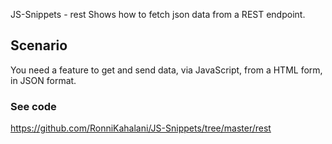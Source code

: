 JS-Snippets - rest
Shows how to fetch json data from a REST endpoint.

## Scenario
You need a feature to get and send data, via JavaScript, from a HTML form, in JSON format.

### See code
https://github.com/RonniKahalani/JS-Snippets/tree/master/rest

